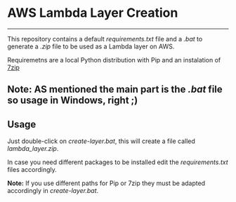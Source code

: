 # AWS Lambda Layer Creation

---
This repository contains a default _requirements.txt_ file and a _.bat_ to generate a _.zip_ file 
to be used as a Lambda layer on AWS.

Requiremetns are a local Python distribution with Pip and an instalation of [7zip](https://www.7-zip.org/)

**Note:** AS mentioned the main part is the _.bat_ file so usage in Windows, right ;)
---

## Usage

Just double-click on _create-layer.bat_, this will create a file called _lambda_layer.zip_.

In case you need different packages to be installed edit the _requirements.txt_ files accordingly.

**Note:** If you use different paths for Pip or 7zip they must be adapted accordingly in _create-layer.bat_. 